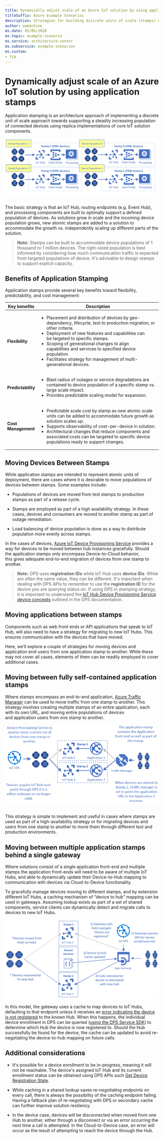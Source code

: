 ```yaml
---
title: Dynamically adjust scale of an Azure IoT solution by using application stamps
titleSuffix: Azure Example Scenarios
description: Strategies for building discrete units of scale (stamps) which support an increasing population of connected devices.
author: wamachine
ms.date: 05/05/2020
ms.topic: example-scenario
ms.service: architecture-center
ms.subservice: example-scenarios
ms.custom:
- fcp
---
```


# Dynamically adjust scale of an Azure IoT solution by using application stamps

Application stamping is an architecture approach of implementing a discrete unit of scale approach towards supporting a steadily increasing population of connected devices using replica implementations of core IoT solution components.


![A diagram describing an application stamping strategy for use in Azure IoT](media/application-stamping.png)
 

The basic strategy is that an IoT Hub, routing endpoints (e.g. Event Hub), and processing components are built to optimally support a defined population of devices. As solutions grow in scale and the incoming device population grows, new atomic stamps are added to a solution to accommodate the growth vs. independently scaling up different parts of the solution. 
 
> **Note:** Stamps can be built to accommodate device populations of 1
thousand to 1 million devices. The right-sized population is best
informed by considering how much communication traffic is expected from
targeted populations of device. It's advisable to design stamps to
support explicit capacity. 

## Benefits of Application Stamping

Application stamps provide several key benefits toward flexibility,
predictability, and cost management:

<table>
<thead>
    <tr>
        <th>Key benefits</th>
        <th>Description</th>
    </tr>
</thead>
<tbody>
    <tr>
        <td width=10%><b>Flexibility</b></td>
        <td>
            <ul>
                <li>Placement and distribution of devices by geo-dependency, lifecycle, test to production migration, or other criteria.</li>
                <li>Deployment of new features and capabilities can be targeted to specific stamps.</li>
                <li>Scoping of generational changes to align capabilities and services to specified device population.</li>
                <li>Facilitates strategy for management of multi-generational devices.</li>
            </ul>
        </td>
    </tr>
    <tr>
        <td><b>Predictability</b></td>
        <td>
            <ul>
                <li>Blast radius of outages or service degradations are contained to device population of a specific stamp vs. large scale impact.</li>
                <li>Provides predictable scaling model for expansion.</li>
            </ul>
        </td>
    </tr>
    <tr>
        <td><b>Cost Management</b></td>
        <td>
            <ul>
                <li>Predictable scale cost by stamp as new atomic scale units can be added to accommodate future growth as solution scales up.</li>
                <li>Supports observability of cost-per-device in solution.</li>
                <li> Architectural changes that reduce components and associated costs can be targeted to specific device populations ready to support changes.</li>
            </ul>
        </td>
    </tr>
</tbody>
</table>


## Moving Devices Between Stamps

While application stamps are intended to represent atomic units of
deployment, there are cases where it is desirable to move populations of
devices between stamps. Some examples include: 


-   Populations of devices are moved from test stamps to production
    stamps as part of a release cycle. 

-   Stamps are employed as part of a high availability strategy. In
    these cases, devices and consumers are moved to another stamp as
    part of outage remediation. 

-   Load balancing of device population is done as a way to distribute
    population more evenly across stamps. 
 

In the cases of devices, [Azure IoT Device Provisioning
Service](https://docs.microsoft.com/azure/iot-dps/) provides a way
for devices to be moved between hub instances gracefully. Should
the application stamps only encompass Device-to-Cloud behavior,
this gives adequate end-to-end migration of
devices from one stamp to another. 

> **Note:** DPS uses **registration IDs** while IoT Hub uses **device
IDs**. While are often the same value, they can be different. It's
important when dealing with DPS APIs to remember to use
the **registration ID** for the device you are querying status on. If
using DPS in stamping strategy, it is important to understand the [IoT
Hub Device Provisioning Service device
concepts](https://docs.microsoft.com/azure/iot-dps/concepts-device) outlined
in the DPS documentation. 

## Moving applications between stamps

Components such as web front ends or API applications that speak to IoT Hub, will also need to have a strategy for migrating to new IoT Hubs. This ensures communication with the devices that have moved.

Here, we’ll explore a couple of strategies for moving devices and application end-users from one application stamp to another. While these may not cover all cases, elements of them can be readily employed to cover additional cases.

## Moving between fully self-contained application stamps

Where stamps encompass an end-to-end application, [Azure Traffic
Manager](https://docs.microsoft.com/azure/traffic-manager/traffic-manager-how-it-works) can
be used to move traffic from one stamp to another. This strategy
involves creating multiple stamps of an entire application, each with
its own URL, and moving entire populations of devices
and application users from one stamp to another. 

![A diagram explaining how to move a set of devices from one stamp to another stamp](media/moving-devices-using-dps.png) 

This strategy is simple to implement and useful in cases where stamps are used as part of a high-availability strategy or for migrating devices and users from one stamp to another to move them through different test and production environments.

## Moving between multiple application stamps behind a single gateway

Where solutions consist of a single application front-end and multiple stamps the application front-ends will need to be aware of multiple IoT Hubs, and able to dynamically update their Device-to-Hub mapping to communication with devices via Cloud-to-Device functionality.

To gracefully manage devices moving to different stamps, and by extension different IoT Hubs, a caching mechanism of “device to hub” mapping can be used in gateways. Assuming lookup exists as part of a set of shared components, service clients can dynamically detect and migrate calls to devices to new IoT Hubs.


![A diagram demonstrating how devices can be moved from one hub to another using an app gateway](media/moving-devices-behind-gateway.png)

In this model, the gateway uses a cache to map devices to IoT Hubs,
defaulting to that endpoint unless it receives an [error indicating the
device is
not registered](https://docs.microsoft.com/azure/iot-hub/iot-hub-troubleshoot-error-404001-devicenotfound) to
the known Hub. When this happens, the individual device enrollment in DPS
can be queried ([using the DPS Service
SDK](https://docs.microsoft.com/azure/iot-hub/iot-hub-devguide-sdks#azure-iot-service-sdks)) to
determine which Hub the device is now registered to. Should the Hub
successfully be found for the device, the cache can be updated to avoid
re-negotiating the device-to-hub mapping on future calls.  
 
## Additional considerations

-   It's possible for a device enrollment to be
    in-progress, meaning it will not be reachable. The device's assigned
    IoT Hub and its current enrollment status can be obtained using DPS
    APIs such [Get Device Registration
    State](https://docs.microsoft.com/rest/api/iot-dps/getdeviceregistrationstate/getdeviceregistrationstate). 

-   While caching in a shared lookup saves re-negotiating endpoints on
    every call, there is always the possibility of the caching endpoint
    failing. Having a fallback plan of re-negotiating with DPS or 
    secondary cache can further improve solution resiliency. 

-   In the device case, devices will be disconnected when moved from one
    Hub to another, either through a disconnect or via an error
    occurring the next time a call is attempted. In the Cloud-to-Device
    case, an error will occur as the result of attempting to reach the
    device through the Hub. 
